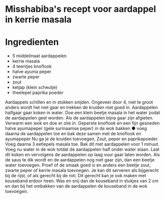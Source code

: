 # Misshabiba's recept voor aardappel in kerrie masala

# Ingredienten
* 5 middelmaat aardappelen
* kerrie masala
* 4 teentjes knoflook
* halve ayuma peper
* zwarte peper
* zout
* ketjap (klein scheutje)
* theelepel paprika poeder

Aardappels schillen en in stukken snijden. Ongeveer door 4, niet te groot anders wordt het niet gaar en trekken de kruiden niet goed in.
Aardappelen halfgaar gaar koken in water. Doe een klein beetje masala in het water zodat de aardappelen geel worden.
Als de aardappelen bijna gaar zijn afgieten.
Verwarm een wok en doe er olie in.
Geperste knoflook en een fijn gesneden halve ayumapeper (gele surinaamse peper) in de wok bakken ● voeg daarna de aardappelen toe en bak deze samen met de knoflook en ayumapeper
Nu ga je de kruiden toevoegen. Zout, peper en paprikapoeder. Voeg daarna 3 eetlepels masala toe. Bak dit met aardappelen voor 1 minuut.
Voeg nu water in de wok totdat de aardappelen half onder water staan. Laat dit koken en vervolgens de aardappelen op laag vuur gaar laten worden.
Als de saus te dik wordt en de aardappelen nog niet gaar zijn, dan een beetje water toevoegen. Proef of de smaak goed is en anders een beetje zout, zwarte peper of kerrie masala toevoegen. Je kan dit serveren als bijgerecht bij de rijst, of als gerecht bij de roti. Dit gerecht kan je ook maken met kouseband erdoor heen. Was en snij dan de kouseband in stukjes van 2 cm en dan bij het ombakken van de aardappelen de kouseband in de wok toevoegen.
